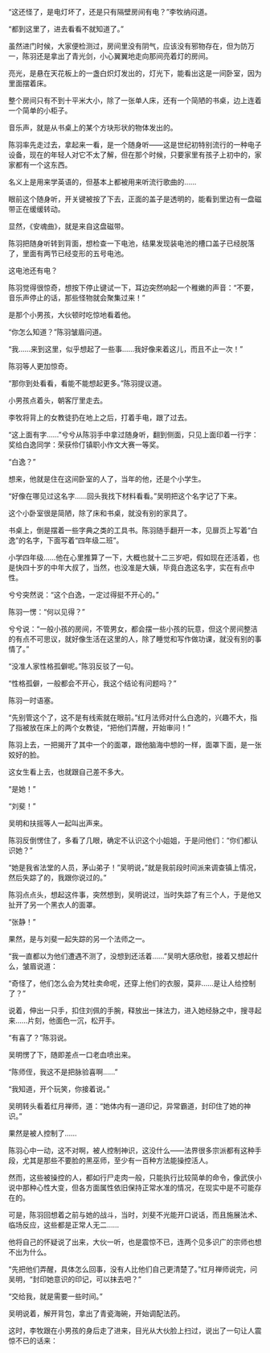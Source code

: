 “这还怪了，是电灯坏了，还是只有隔壁房间有电？”李牧纳闷道。

“都到这里了，进去看看不就知道了。”

虽然进门时候，大家便检测过，房间里没有阴气，应该没有邪物存在，但为防万一，陈羽还是拿出了青光剑，小心翼翼地走向那间亮着灯的房间。

亮光，是悬在天花板上的一盏白炽灯发出的，灯光下，能看出这是一间卧室，因为里面摆着床。

整个房间只有不到十平米大小，除了一张单人床，还有一个简陋的书桌，边上连着一个简单的小柜子。

音乐声，就是从书桌上的某个方块形状的物体发出的。

陈羽率先走过去，拿起来一看，是一个随身听——这是世纪初特别流行的一种电子设备，现在的年轻人对它不太了解，但在那个时候，只要家里有孩子上初中的，家家都有一个这东西。

名义上是用来学英语的，但基本上都被用来听流行歌曲的……

眼前这个随身听，开关键被按了下去，正面的盖子是透明的，能看到里边有一盘磁带正在缓缓转动。

显然，《安魂曲》，就是来自这盘磁带。

陈羽把随身听转到背面，想检查一下电池，结果发现装电池的槽口盖子已经脱落了，里面有两节已经变形的五号电池。

这电池还有电？

陈羽觉得很惊奇，想按下停止键试一下，耳边突然响起一个稚嫩的声音：“不要，音乐声停止的话，那些怪物就会聚集过来！”

是那个小男孩，大伙顿时吃惊地看着他。

“你怎么知道？”陈羽皱眉问道。

“我……来到这里，似乎想起了一些事……我好像来着这儿，而且不止一次！”

陈羽等人更加惊奇。

“那你到处看看，看能不能想起更多。”陈羽提议道。

小男孩点着头，朝客厅里走去。

李牧将背上的女教徒扔在地上之后，打着手电，跟了过去。

“这上面有字……”兮兮从陈羽手中拿过随身听，翻到侧面，只见上面印着一行字：奖给白逸同学：荣获伶仃镇职小作文大赛一等奖。

“白逸？”

想来，他就是住在这间卧室的人了，当年的他，还是个小学生。

“好像在哪见过这名字……回头我找下材料看看。”吴明把这个名字记了下来。

这个小卧室很是简陋，除了床和书桌，就没有别的家具了。

书桌上，倒是摆着一些字典之类的工具书。陈羽随手翻开一本，见扉页上写着“白逸”的名字，下面写着“四年级二班”。

小学四年级……他在心里推算了一下，大概也就十二三岁吧，假如现在还活着，也是快四十岁的中年大叔了，当然，也没准是大姨，毕竟白逸这名字，实在有点中性。

兮兮突然说：“这个白逸，一定过得挺不开心的。”

陈羽一愣：“何以见得？”

兮兮说：“一般小孩的房间，不管男女，都会摆一些小孩的玩意，但这个房间整洁的有点不可思议，就好像生活在这里的人，除了睡觉和写作做功课，就没有别的事情了。”

“没准人家性格孤僻呢。”陈羽反驳了一句。

“性格孤僻，一般都会不开心，我这个结论有问题吗？”

陈羽一时语塞。

“先别管这个了，这不是有线索就在眼前。”红月法师对什么白逸的，兴趣不大，指了指被放在床上的两个女教徒，“把他们弄醒，开始审问！”

陈羽上去，一把揭开了其中一个的面罩，跟他脑海中想的一样，面罩下面，是一张姣好的脸。

这女生看上去，也就跟自己差不多大。

“是她！”

“刘斐！”

吴明和扶摇等人一起叫出声来。

陈羽反倒愣住了，多看了几眼，确定不认识这个小姐姐，于是问他们：“你们都认识她？”

“她是我省法堂的人员，茅山弟子！”吴明说，”就是我前段时间派来调查镇上情况，然后失踪了的，我跟你说过的。”

陈羽点点头，想起这件事，突然想到，吴明说过，当时失踪了有三个人，于是他又扯开了另一个黑衣人的面罩。

“张静！”

果然，是与刘斐一起失踪的另一个法师之一。

“我一直都以为他们遭遇不测了，没想到还活着……”吴明大感欣慰，接着又想起什么，皱眉说道：

“奇怪了，他们怎么会为梵社卖命呢，还穿上他们的衣服，莫非……是让人给控制了？”

说着，伸出一只手，扣住刘佩的手腕，释放出一抹法力，进入她经脉之中，搜寻起来……片刻，他面色一沉，松开手。

“有喜了？”陈羽说。

吴明愣了下，随即差点一口老血喷出来。

“陈师侄，我这不是把脉验喜啊……”

“我知道，开个玩笑，你接着说。”

吴明转头看着红月禅师，道：“她体内有一道印记，异常霸道，封印住了她的神识。”

果然是被人控制了……

陈羽心中一动，这不对啊，被人控制神识，这没什么——法界很多宗派都有这种手段，尤其是那些不要脸的黑巫师，至少有一百种方法能操控活人。

然而，这些被操控的人，都如行尸走肉一般，只能执行比较简单的命令，像武侠小说中那种心性大变，但各方面属性依旧保持正常水准的情况，在现实中是不可能存在的。

可是，陈羽回想着之前与她的战斗，当时，刘斐不光能开口说话，而且施展法术、临场反应，这些都是正常人无二……

他将自己的怀疑说了出来，大伙一听，也是震惊不已，连两个见多识广的宗师也想不出为什么。

“先把他们弄醒，具体怎么回事，没有人比他们自己更清楚了。”红月禅师说完，问吴明，“封印她意识的印记，可以抹去吧？”

“交给我，就是需要一些时间。”

吴明说着，解开背包，拿出了青瓷海碗，开始调配法药。

这时，李牧跟在小男孩的身后走了进来，目光从大伙脸上扫过，说出了一句让人震惊不已的话来：
